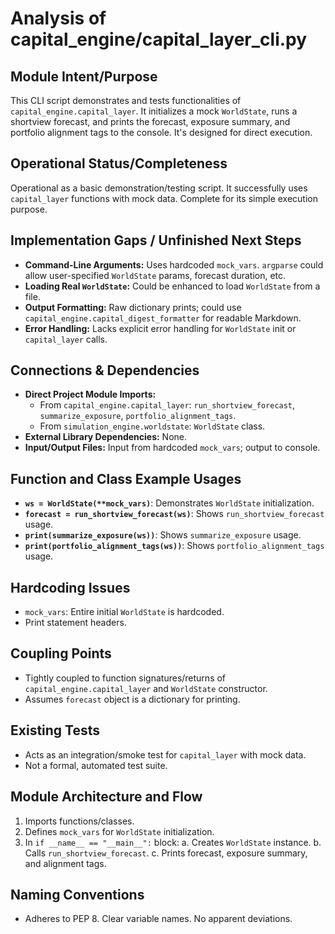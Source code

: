 # Analysis of capital_engine/capital_layer_cli.py

## Module Intent/Purpose
This CLI script demonstrates and tests functionalities of `capital_engine.capital_layer`. It initializes a mock `WorldState`, runs a shortview forecast, and prints the forecast, exposure summary, and portfolio alignment tags to the console. It's designed for direct execution.

## Operational Status/Completeness
Operational as a basic demonstration/testing script. It successfully uses `capital_layer` functions with mock data. Complete for its simple execution purpose.

## Implementation Gaps / Unfinished Next Steps
- **Command-Line Arguments:** Uses hardcoded `mock_vars`. `argparse` could allow user-specified `WorldState` params, forecast duration, etc.
- **Loading Real `WorldState`:** Could be enhanced to load `WorldState` from a file.
- **Output Formatting:** Raw dictionary prints; could use `capital_engine.capital_digest_formatter` for readable Markdown.
- **Error Handling:** Lacks explicit error handling for `WorldState` init or `capital_layer` calls.

## Connections & Dependencies
- **Direct Project Module Imports:**
    - From `capital_engine.capital_layer`: `run_shortview_forecast`, `summarize_exposure`, `portfolio_alignment_tags`.
    - From `simulation_engine.worldstate`: `WorldState` class.
- **External Library Dependencies:** None.
- **Input/Output Files:** Input from hardcoded `mock_vars`; output to console.

## Function and Class Example Usages
- **`ws = WorldState(**mock_vars)`**: Demonstrates `WorldState` initialization.
- **`forecast = run_shortview_forecast(ws)`**: Shows `run_shortview_forecast` usage.
- **`print(summarize_exposure(ws))`**: Shows `summarize_exposure` usage.
- **`print(portfolio_alignment_tags(ws))`**: Shows `portfolio_alignment_tags` usage.

## Hardcoding Issues
- `mock_vars`: Entire initial `WorldState` is hardcoded.
- Print statement headers.

## Coupling Points
- Tightly coupled to function signatures/returns of `capital_engine.capital_layer` and `WorldState` constructor.
- Assumes `forecast` object is a dictionary for printing.

## Existing Tests
- Acts as an integration/smoke test for `capital_layer` with mock data.
- Not a formal, automated test suite.

## Module Architecture and Flow
1.  Imports functions/classes.
2.  Defines `mock_vars` for `WorldState` initialization.
3.  In `if __name__ == "__main__":` block:
    a.  Creates `WorldState` instance.
    b.  Calls `run_shortview_forecast`.
    c.  Prints forecast, exposure summary, and alignment tags.

## Naming Conventions
- Adheres to PEP 8. Clear variable names. No apparent deviations.